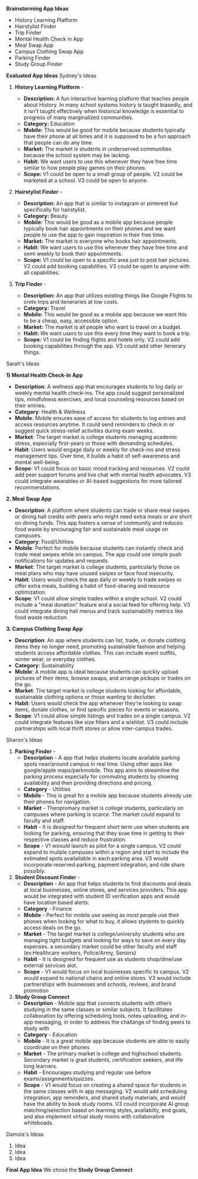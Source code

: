  **Brainstorming App Ideas** 
 - History Learning Platform
 - Hairstylist Finder
 - Trip Finder
 - Mental Health Check in App
 - Meal Swap App
 - Campus Clothing Swap App
 - Parking Finder
 - Study Group Finder
 
 **Evaluated App Ideas** 
Sydney's Ideas
1. **History Learning Platform** - 
    - **Description:** A fun interactive learning platform that teaches people about History. In many school systems history is taught biasedly, and it isn't taught effectively when historical knowledge is essential to progress of many marginalized communities.
    - **Category:** Education
    - **Mobile:** This would be good for mobile because students typically have their phone at all times and it is supposed to be a fun approach that people can do any time.
    - **Market:** The market is students in underserved communities because the school system may be lacking.
    - **Habit:** We want users to use this whenever they have free time similar to how people play games on their phones.
    - **Scope:** V1 could be open to a small group of people. V2 could be marketed at a school. V3 could be open to anyone.

2. **Hairstylist Finder** - 
    - **Description:** An app that is similar to instagram or pinterest but specifically for hairstylist.
    - **Category:** Beauty
    - **Mobile:** This would be good as a mobile app because people typically book hair appointments on their phones and we want people to use the app to gain inspiration in their free time.
    - **Market:** The market is everyone who books hair appointments. 
    - **Habit:** We want users to use this whenever they have free time and semi weekly to book their appointments.
    - **Scope:** V1 could be open to a specific area just to post hair pictures. V2 could add booking capabilities. V3 could be open to anyone with all capabilities.

3. **Trip Finder** -
    - **Description:** An app that utilizes existing things like Google Flights to crete trips and iteneraries at low costs.
    - **Category:** Travel
    - **Mobile:** This would be good as a mobile app because we want this to be a cheap, easy, accessible option.
    - **Market:** The market is all people who want to travel on a budget.
    - **Habit:** We want users to use this every time they want to book a trip. 
    - **Scope:** V1 could be finding flights and hotels only. V2 could add booking capabilities through the app. V3 could add other itenerary things.

Sarah's Ideas 

**1) Mental Health Check-In App**
* **Description**: A wellness app that encourages students to log daily or weekly mental health check-ins. The app could suggest personalized tips, mindfulness exercises, and local counseling resources based on their entries.
* **Category**: Health & Wellness
* **Mobile**: Mobile ensures ease of access for students to log entries and access resources anytime. It could send reminders to check in or suggest quick stress-relief activities during exam weeks.
* **Market**: The target market is college students managing academic stress, especially first-years or those with demanding schedules.
* **Habit**: Users would engage daily or weekly for check-ins and stress management tips. Over time, it builds a habit of self-awareness and mental well-being.
* **Scope**: V1 could focus on basic mood tracking and resources. V2 could add peer support forums and live chat with mental health advocates. V3 could integrate wearables or AI-based suggestions for more tailored recommendations.
 

**2. Meal Swap App**
 
* **Description**: A platform where students can trade or share meal swipes or dining hall credits with peers who might need extra meals or are short on dining funds. This app fosters a sense of community and reduces food waste by encouraging fair and sustainable meal usage on campuses.
* **Category**: Food/Utilities
* **Mobile**: Perfect for mobile because students can instantly check and trade meal swipes while on campus. The app could use simple push notifications for updates and requests.
* **Market**: The target market is college students, particularly those on meal plans who may have unused swipes or face food insecurity.
* **Habit**: Users would check the app daily or weekly to trade swipes or offer extra meals, building a habit of food-sharing and resource optimization.
* **Scope**: V1 could allow simple trades within a single school. V2 could include a "meal donation" feature and a social feed for offering help. V3 could integrate dining hall menus and track sustainability metrics like food waste reduction.

**3. Campus Clothing Swap App**

* **Description**: An app where students can list, trade, or donate clothing items they no longer need, promoting sustainable fashion and helping students access affordable clothes. This can include event outfits, winter wear, or everyday clothes.
*  **Category**: Sustainability
* **Mobile**: A mobile app is ideal because students can quickly upload pictures of their items, browse swaps, and arrange pickups or trades on the go.
* **Market**: The target market is college students looking for affordable, sustainable clothing options or those wanting to declutter.
* **Habit**: Users would check the app whenever they’re looking to swap items, donate clothes, or find specific pieces for events or seasons.
* **Scope**: V1 could allow simple listings and trades on a single campus. V2 could integrate features like size filters and a wishlist. V3 could include partnerships with local thrift stores or allow inter-campus trades.

Sharon's Ideas
1. **Parking Finder** -
   - **Description** - A app that helps students locate available parking spots near/around campus in real time. Using other apps like google/apple maps/parkmobile. This app aims to streamline the parking process especially for commuting students by showing availability and then providing directions and pricing. 
   - **Category** - Utilities 
   - **Mobile** - This is great for a mobile app because students alresdy use their phones for navigation.
   - **Market** - Thenpromary market is college students, particularly on campuses where parking is scarce. The market could expand to faculty and staff.
   - **Habit** - It is designed for frequent short term use when students are looking for parking, ensuring that they svae time in getting to their respective classes and reduce frustration.
   - **Scope** - V1 woould launch as pilot for a single campus. V2 could expand to muliple campuses within a region and start to include the estimated spots availailable in each parking area. V3 would incorporate reserved parking, payment integration, and ride share possibly. 
2. **Student Discount Finder** - 
    - **Description** - An app that helps students to find discounts and deals at local businesses, online stores, and services providers. This app would be integrated with student ID verification apps and would have location based alerts. 
    - **Category** - Finance
    - **Mobile** - Perfect for mobile use seeing as most people use their phones when looking for what to buy, it allows stydents to quickly access deals on the go. 
    - **Market** - The target market is college/university students who are managing tight budgets and looking for ways to save on every day expenses. a secondary market could be other faculty and staff (ex:Healthcare workers, Police/Army, Seniors)
    - **Habit** - It is designed for frequent use as students shop/dine/use external services  alot. 
    - **Scope** - V1 would focus on local businesses specific to campus. V2 would expand to national chains and online stores. V3 would include partnerships with businesses and schools, reviews, and brand promotion
3. **Study Group Connect** 
    - **Description** - Mobile app that connects students with others studying in the same classes or similar subjects. It facillitates collaboration by offering scheduling tools, notes uploading, and in-app messaging, in order to address the challange of finding peers to study with
    - **Category** - Education
    - **Mobile** - It is a great mobile app because students are able to easily coordinate on their phones 
    - **Market** - The primary market is college and highschool students. Secondary market is grad students, certification seekers, and life long learners. 
    - **Habit** - Encourages studying and regular use before exams/assignments/quizzes. 
    - **Scope** - V1 would focus on creating a shared space for students in the same classes with in app messaging. V2 would add scheduling integration, app reminders, and shared study materials, and would have the ability to book study rooms. V3 could incorporate AI group matching/selection based on learning styles, availabilty, end goals, and also implement virtual study rooms with collaborative whiteboads. 

Damola's Ideas
1. Idea
2. Idea
3. Idea


 **Final App Idea** 
We chose the **Study Group Connect**
